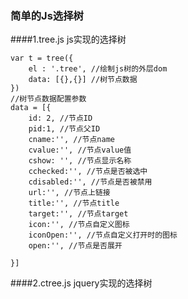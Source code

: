 ### 简单的Js选择树

####1.tree.js
js实现的选择树

```
var t = tree({
	el : '.tree', //绘制js树的外层dom
	data: [{},{}] //树节点数据
})
//树节点数据配置参数
data = [{
	id: 2, //节点ID
	pid:1, //节点父ID
	cname:'', //节点name
	cvalue:'', //节点value值
	cshow: '', //节点显示名称
	cchecked:'', //节点是否被选中
	cdisabled:'', //节点是否被禁用
	url:'', //节点上链接
	title:'', //节点title
	target:'', //节点target
	icon:'', //节点自定义图标
	iconOpen:'', //节点自定义打开时的图标
	open:'', //节点是否展开

}]

```


####2.ctree.js
jquery实现的选择树













































